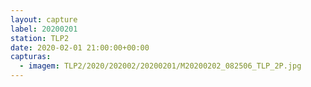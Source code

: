 ```yaml
---
layout: capture
label: 20200201
station: TLP2
date: 2020-02-01 21:00:00+00:00
capturas:
  - imagem: TLP2/2020/202002/20200201/M20200202_082506_TLP_2P.jpg
---
```


